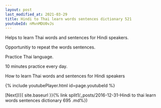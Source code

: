 ```yaml
---
layout: post
last_modified_at: 2021-03-29
title: Hindi to Thai learn words sentences dictionary 521 
youtubeId: nMvnMDU0vJs
---
```

 
 
Helps to learn Thai words and sentences for Hindi speakers.

Opportunitiy to repeat the words sentences. 

Practice Thai language. 
 
10 minutes practice every day. 
 
How to learn Thai words and sentences for Hindi speakers 
 
{% include youtubePlayer.html id=page.youtubeId %}
 
 
[Next]({{ site.baseurl }}{% link  split1/_posts/2016-12-31-Hindi to thai learn words sentences dictionary 695 .md%})
 
